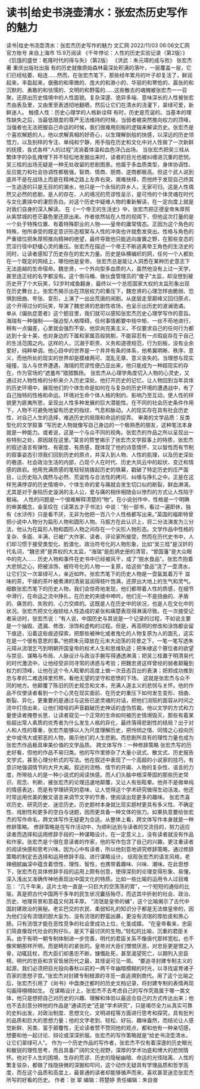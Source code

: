 # 读书|给史书浇壶清水：张宏杰历史写作的魅力

读书|给史书浇壶清水：张宏杰历史写作的魅力
文汇网
2022/11/03 06:06文汇网官方账号  来自上海市
15.9万阅读
《千年悖论：人性的历史实验记录（第2版）》
《饥饿的盛世：乾隆时代的得与失》（第2版）
《洪武：朱元璋的成与败》
张宏杰 著
重庆出版社出版
有的历史就像原始森林最深处积满的落叶，一层覆盖一层，它们已经枯萎、粘连……然而，在张宏杰笔下，那些经年累月的叶子却复活了，鲜润起来，丰盈起来，倨傲的和卑微的、庞大的和渺小的、华丽的和寒伧的、嚣张的和沉默的、勇敢的和怯懦的、文明的和野蛮的……这些散去的魂魄被张宏杰一一召聚，还原出历史情境中的人性面貌。复杂深邃、诡异多端、意味深长的人性被张宏杰由表及里，又由里至表透彻地翻晒，然后让它们在清水的浇灌下，翠绿可爱，新鲜迷人。
触摸人性：历史心理学的人格新诠释
有时，历史是荒诞的。当基本的理性缺失之后，当最低限度的尊严无法维持的时候，当弱者被突然推向权力的顶峰，当强者也无法把握自己命运的时候，我们很难用刻板的逻辑来解读历史。张宏杰是个喜欢解题的人，他以求解真相的好奇心，以生理解剖般的快感，以深远的历史领悟力，以及别样的专注、单纯和宁静，用手指在历史和文化中对人性做了一次新鲜的抚摸，各式各样“人的过程”流淌着体温和血色浮凸出场。
当张宏杰把吴三桂从繁体字的杂乱掩埋下并不轻松地发掘出来时，读者的目光也被纠缠进沉重的悲悯。吴三桂的出场无疑是一种无处收留的悲剧图景。他属于多血质类型，身体协调性、反应能力和社会协调性都极强，智商、情商、胆商、逆商都极高。但这个武人说到底并不是在战场上而是在精神之路上左奔右突，艰难抉择，而他终于发现自己终其一生追逐的只是无目的的潮水，他只是一个永恒的异乡人，无家可归。这是人性偶然又必然的悲剧，是人的存在、人的境况的荒谬性呈示，是可怜的个体灵魂在时代与文化裹挟中的凄怨告白。对这个历史中疑难人物的重新解读，在一定向度上就是对我们自身的深入解读。
在《一个帝王的生活史》中，张宏杰把正德皇帝朱厚照从紫禁城的苍茫暮色里还原出来。作者依然站在人性的视阈下，但他这次打量的是一个处于特殊位置、有着特殊职业的人物——皇帝的庸常情态。正因为这个角色的特殊，他所承受的既定意识形态框架与人性的冲突也许就愈发突出。性格与角色的严重错位把朱厚照推向精神的绝望，最终导致他只能逃向废置之野，在那些变态的荒淫行径中舒缓心灵的重压。张宏杰在描述一个帝王不断逃离帝王角色的生活史的同时，让读者感知了历史存在的宏大力量。历史是纵横编织的网，任何一个人都处在一个既定的网结上，哪怕他是皇帝。
张宏杰总是能让人洞悉在某种历史意志下无法逾越的生命宿命。魏忠贤，一个外向型多血质的人，虽然他没有上过一天学，甚至连正经的名字都没有。这个倒马桶、做伙食管理员的“傻子”太监，却没想到被历史开了个大玩笑，52岁时咸鱼翻身，最终以一个总揽国家大权的太监形象出现在历史舞台上。张宏杰揭示出在顶层权力的重压下，魏忠贤的心理怎样由脆弱、恐惧到扭曲、夸张、变形，上演了一出出荒唐的闹剧。从底层走至巅峰又回归原点，这个开得过分的玩笑，导演了魏忠贤的悲剧性收场，也呈示出历史的波澜诡谲。
单从《偏执症患者》这个题目里，我们就可以感知张宏杰历史心理学写作的意旨。海瑞有一种强制——强迫型人格障碍，任何事情都要中规中矩、一丝不苟地进行，稍有一点偏差，心里就会强烈不安。他崇尚完美主义，不仅要求自己的任何行为都达到十全十美，也对身边的下属和家属百般挑剔，不能容忍有一点瑕疵存在于自己的生活范围之内。这样的人，沉溺于职责、义务和道德规范，行为刻板，没有业余爱好，纯粹单调。他心目中的世界是一个井井有条的体系，他希冀明晰、秩序、意义，而他所处的现实的世界却是模棱两可、混乱无章、意义丧失的。当理想与现实碰撞，当人与世界遭遇，海瑞的荒谬性便凸显出来，他只能成为一种超现实的存在，作为官场的“遮羞布”猎猎飘扬。
张宏杰从心理学角度切入人物的心灵史，又通过对人物性格的分析来介入历史深处。他打开历史的记忆，让人物回到当年具体的历史环境中，展现他们的个体生命是如何在与复杂的历史环境的遭遇战中，有了自己独特的性格和命运。环境对生命个体人格的制约、影响乃至互动，使人性的样貌更为匪夷所思，呈现出人性多种发展的巨大潜能性。在不同的社会历史条件作用下，人物不可避免地留有历史的指纹、气息和脉动。人的现实存在具有社会历史性，对自己人生的选择，难逃历史的局限和命运的捉弄。
审美的文学品质：反类型化的文学叙事
“写历史人物就像写自己身边的一个极熟悉的朋友，这种笔法本身就是一种能力。或者说，这是一个与众不同的视角。张宏杰的作品之所以呈现出一些特别之处，原因就在这里。”莫言的赞誉揭示了张宏杰文学叙事上的特质，张宏杰的叙述语言有弹性、有密度、有质感，既体现了他的诗意情怀，又以智性而有节制的叙事姿态引领我们回到历史的原点，并深入到人物、人性的肌理，以及历史深处的巷道、社会政治生活的内部，凸现个人在时代、历史大风云中的起伏、变迁和情感的跌宕。他用充满质感的笔轻轻挑拨起历史的铁幕，戳破了特定历史的庄严面目，让历史陷入偶然与必然、荒诞性与合法性的拷问、纠缠与挣扎之中。正是在这样充满悖谬的历史情境中，个体生命的爱与痛就会发生切口似的断裂，鲜血淋漓，尤其是对于身陷历史漩涡的主人公，爱与痛的相伴相随会以惨烈的方式让人性陷于极端。
人性的问题是一个很难解释清楚的“物”。在小说创作中，性格是一个明确的审美概念，金圣叹在《读第五才子书法》中说：“别一部书，看过一遍即休，独有《水浒传》只是看不厌，无非为他把一百八个人性格都写出来。”英国的福斯特曾把小说中人物分为扁形人物和圆形人物。马振方在此认识上，将二分法演发为三分法，他认为在扁形人物和圆形人物之间存在一个尖形人物形态。文学作品中性格的复杂、多面、丰满，已被广大作家、读者、评论家所接受，然而在历代史书中，人们却习惯于接受类型化、脸谱化、政治符号化的人物形象，比如“吴三桂”是汉奸的代名词，“魏忠贤”是弄权的大太监，“海瑞”是彪炳史册的清官，“曾国藩”是大众眼中的完人……
历史人物和事件在史书中已经被风干，成了“脱水食品”。张宏杰抱着大悲悯之心，把被涂饰、被符号化的人物一一复原，给这些“食品”浇了一壶清水，让它们又一次翠绿可人，亲近如昨。张宏杰笔下的历史人物是一壶氤氳着万千
滋味的茶，干燥的茶叶被煮沸的清泉滋润得枝叶饱满，还原出大地上的生气和灵气。
细数张宏杰笔下的历史人物，我们会惊奇地发现，他们都带着人性的质感，在细节中滑行，在命运之流中挣扎，在历史的夹缝中呻吟，他们无一不是扭曲的、矛盾的、痛苦的、失败的、心力交瘁的。这既是人在历史中的状况，也是人在文化中的状况。张宏杰把文化枷锁给人性造成的紧张和痛楚表现得淋漓尽致。在一次接受记者采访时，张宏杰说：“有人说，中国历史与其说是一个记录的过程，不如说主要是一个抽毁、遗漏、修改、涂饰和虚构的过程。但是，再高明的修改和涂饰都会留下痕迹，沿着这些痕迹探索，把那些被神化或者鬼化的人物复原为人的面孔，这实在是一个很有意思的事。”他把朱元璋放在元末大动荡的背景之下，一笔一笔写透朱元璋从流氓乞丐到明朝开国皇帝的权术人生和思维轨迹；把朱棣这个篡位者的欲望与禁忌、谋略与布局、人脉设计与政治手腕写得通透淋漓；把吴三桂置于明清易代的时代激流中，让他经受非同寻常的诱惑与考验；把魏忠贤这样曾经的弱者颠簸到权力的顶峰，让他在这个令人眩晕的高度上做一次丑态百出的表演；把郑成功推到忠与孝的二难选择里煎熬，看他无望的坚守和悲愤的下场。
这就是张宏杰与众不同的地方。他颠覆了陈旧的历史观念和文本，充满人道主义的悲悯与关怀。他的作品不仅使读者看到一个个心灵在现实面前、在历史的重压下如何发生变形、扭曲、断裂、异化，更重要的是通过与这些已逝灵魂的对话，把他们消殒的面容从时间之流中打捞出来，让他们暗哑的声音戳破历史神话的虚伪剪裁。他以文学的方式和力量使读者掩卷长思，让读者窥见一个正常的生命如何被历史情境毁灭，那些有着某些超出常人素质的优秀者为什么发生人格的异化，最终落得悲剧性的结局？出于对人和人性的尊重，张宏杰能够以人为尺度理解历史，把怜悯之情、同情之心投向历史中或伟大或邪恶的人物，揭示他们的人生悲剧。而悲剧所具有的理性力量也成为张宏杰作品极具审美价值的文学品质。
跨文体写作：一种修辞策略
张宏杰写的历史好看，但他的作品不易归类。他的写作里掺杂了大量小说式、散文式、历史报告文学式，甚至心理分析式的写法。他在叙述中表现了一个高超的小说家的技巧，有意识地强调情节的大开大阖。叙述的流畅、情节的开阖、人物的复杂性、语言的力度，所带给人的是一种小说式的阅读快感。而人们头脑中根深蒂固的那些历史常识、观念、判断，被张宏杰的论理迅速地颠覆，又让人有些眩晕。他并不是做单纯的情感表达，而是有学理研究的意味，让人觉得这个学术研究做得生动活泼。他还时常运用优美的散文语言来调节文字的节奏，使阅读出现更多的趣味。
张宏杰喜欢历史、研究历史、迷恋历史。历史题材本身就比现实题材更具有多义性、不确定性、戏剧性和更多的空白与谜题，因而更具备一种文体的张力。如果执意要给张宏杰的写作命名，跨文体写作无疑更为合适。从整体上看，跨文体写作本身就是一种修辞策略。
修辞策略是在写作活动中，为顺利达到与读者的交流目的，努力适应读者而选择和运用修辞手段的一种谋略设计。在一定意义上，没有读者就没有作品和作家。张宏杰是个很在意读者的作家，他的写作包含了自己的兴趣，更注重读者的阅读快感和思考兴味。因为心中有读者，所以他刻意地讲究修辞策略，通过修辞策略的制定去选择和运用修辞手段、进行谋略设计。
综观张宏杰的语言风格，老辣细腻幽深中蕴含着悟性、理性、智性，也携带着趣味、兴味、潮味。在此思想下，张宏杰在具体修辞手段的运用上颇有创意，使得深刻的论理变得形象、易懂，深入浅出又准确传神地表现出中国文化的特质。比如一些比喻的运用令人过目难忘：
“几千年来，这片土地一直是一只巨大的空荡荡的胃”，一个短短的通俗的比喻，真是把古代中国两千多年的民生状况囊括殆尽，而这其中折射的社会、政治、历史、地理背景和意蕴又何其丰厚。
“流氓是皇帝的蛹”，这个比喻揭示了古代中国封建政治的奥秘。老实巴交的农民、柔弱知礼的知识分子都是无法做皇帝的，因为他们没有流氓的胆大妄为、没有流氓的野蛮凶暴，更没有流氓的厚脸皮和黑心肠。只有流氓才能在恶性竞争的社会里成功上位，化茧成蝶。
“在皇帝看来，忠臣们简直像现代社会的狗仔队，是天下最讨厌的生物。”轻松的比喻，沉重的君臣关系。由于有明一朝专制体制进一步完善，明代的君臣关系不像唐代那样宽松，也不像宋朝那样开明，而是畸形的紧张的。皇帝对大臣们憎恨厌恶，对忠臣更是恨之入骨，动辄廷杖，而大臣们却愚忠不断，慷慨赴死，甚至渴望死亡，以期列入忠臣榜。明代的忠臣和贪官皆居历代之最，其怪诞可见一斑。
“要追寻封建专制主义的起源，我们必须把目光投向春秋以前的一两千年幽暗模糊的时光，以寻找诞育诸子百家的思想子宫。”张宏杰对封建专制根源的寻觅一直追溯到商代。用了这个比喻之后，张宏杰引用了《尚书》中盘庚迁都时的历史文档记录，将封建专制的表情再现勾画得栩栩如生。
在谋略设计上，张宏杰不去考虑自己的写作究竟属于哪一类文体，他只是想把自己对历史的兴趣、理解和体验以最适合自己的方式传达出来；他也不去刻意分辨他的作品是“通读历史”还是“学术研究”，只是竭尽全力从真实可靠的史料出发，对政治制度、思想文化、文明进程等方面进行思考和探究，具有批判的品质和巨大的思想力量；他的文字老到、轻松、好玩、趣味盎然，而结论让人感觉新鲜、另类、富于颠覆性，无论读者赞不赞同他的观点，都和他有一种亲切感，想要和他一起讨论、辩论或深深折服。张宏杰的写作策略就是“给史书浇壶清水，让它们翠绿可人”。
作为一个历史作品的写作者，张宏杰不仅有着深邃的历史眼光和敏锐的理性思考，而且具备广阔的文化视野，深厚的学术功底和博大的悲悯情怀。他对于人生的困境、生存的荒谬、历史的隐秘幽暗、命运的光怪陆离、人性的繁复驳杂，都做了烛隐抉微的深掘和叩问，这个动作无疑具有学理品质和哲学高度，而在这个品质和高度上，最普通的读者却能够循声而来，喜欢甚至迷恋张宏杰所写的好看的历史。
作者：张 翠
编辑：蒋楚婷
责任编辑：朱自奋